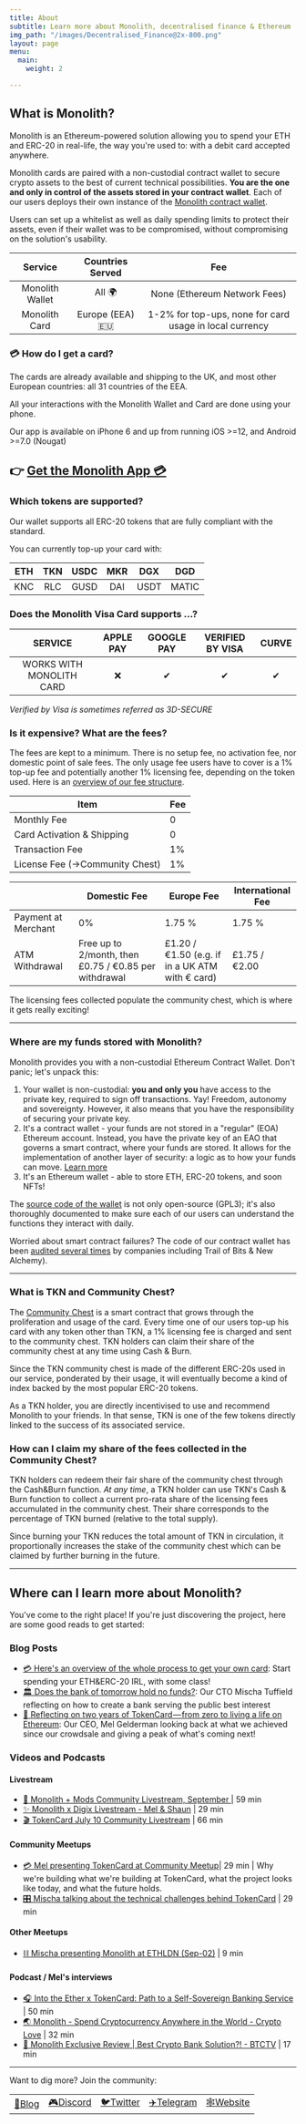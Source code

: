 ```yaml
---
title: About
subtitle: Learn more about Monolith, decentralised finance & Ethereum
img_path: "/images/Decentralised_Finance@2x-800.png"
layout: page
menu:
  main:
    weight: 2

---
```

## What is Monolith? 

Monolith is an Ethereum-powered solution allowing you to spend your ETH and ERC-20 in real-life, the way you're used to: with a debit card accepted anywhere.

Monolith cards are paired with a non-custodial contract wallet to secure crypto assets to the best of current technical possibilities. **You are the one and only in control of the assets stored in your contract wallet**. Each of our users deploys their own instance of the [Monolith contract wallet](https://github.com/tokencard/contracts).

Users can set up a whitelist as well as daily spending limits to protect their assets, even if their wallet was to be compromised, without compromising on the solution's usability.

|     Service     | Countries Served |                           Fee                           |
| :-------------: | :--------------: | :-----------------------------------------------------: |
| Monolith Wallet |      All 🌍       |              None (Ethereum Network Fees)               |
|  Monolith Card  | Europe (EEA) 🇪🇺  | 1-2% for top-ups, none for card usage in local currency |


### 💳 How do I get a card?

The cards are already available and shipping to the UK, and most other European countries: all 31 countries of the EEA. 

All your interactions with the Monolith Wallet and Card are done using your phone.

Our app is available on iPhone 6 and up from running iOS >=12, and Android >=7.0 (Nougat)

## 👉 [Get the Monolith App 💳](https://monolith.app.link/rUNR0lu2Q1)

### Which tokens are supported?

Our wallet supports all ERC-20 tokens that are fully compliant with the standard.

You can currently top-up your card with: 

| ETH  | TKN  | USDC | MKR  | DGX  | DGD   |
| :--: | :--: | :--: | :--: | :--: | ----- |
| KNC  | RLC  | GUSD | DAI  | USDT | MATIC |

### Does the Monolith Visa Card supports ...?

|         SERVICE          | APPLE PAY | GOOGLE PAY | VERIFIED BY VISA | CURVE |
| :----------------------: | :-------: | :--------: | :--------------: | :---: |
| WORKS WITH MONOLITH CARD |     ❌     |     ✔      |        ✔         |   ✔   |

*Verified by Visa is sometimes referred as 3D-SECURE*

### Is it expensive? What are the fees?

The fees are kept to a minimum. There is no setup fee, no activation fee, nor domestic point of sale fees. The only usage fee users have to cover is a 1% top-up fee and potentially another 1% licensing fee, depending on the token used. Here is an [overview of our fee structure](<https://support.monolith.xyz/hc/en-us/articles/360001403598>).

| **Item**                        | Fee  |
| ------------------------------- | ---- |
| Monthly Fee                     | 0    |
| Card Activation & Shipping      | 0    |
| Transaction Fee                 | 1%   |
| License Fee (->Community Chest) | 1%   |

|                     | Domestic Fee                                           | Europe Fee                                      | International Fee |
| ------------------- | ------------------------------------------------------ | ----------------------------------------------- | ----------------- |
| Payment at Merchant | 0%                                                     | 1.75 %                                          | 1.75 %            |
| ATM Withdrawal      | Free up to 2/month, then £0.75  / €0.85 per withdrawal | £1.20 / €1.50 (e.g. if in a UK ATM with € card) | £1.75 / €2.00     |

The licensing fees collected populate the community chest, which is where it gets really exciting!

----

### Where are my funds stored with Monolith?

Monolith provides you with a non-custodial Ethereum Contract Wallet. Don't panic; let's unpack this:

1. Your wallet is non-custodial: **you and only you** have access to the private key, required to sign off transactions. Yay! Freedom, autonomy and sovereignty. However, it also means that you have the responsibility of securing your private key.
2. It's a contract wallet - your funds are not stored in a "regular" (EOA) Ethereum account. Instead, you have the private key of an EAO that governs a smart contract, where your funds are stored. It allows for the implementation of another layer of security: a logic as to how your funds can move. [Learn more](https://medium.com/monolith/the-usability-of-security-the-choice-of-a-contract-wallet-1e32f92ea9a1)
3. It's an Ethereum wallet - able to store ETH, ERC-20 tokens, and soon NFTs!

The [source code of the wallet](https://github.com/tokencard/contracts) is not only open-source (GPL3); it's also thoroughly documented to make sure each of our users can understand the functions they interact with daily.

Worried about smart contract failures? The code of our contract wallet has been [audited several times](https://github.com/tokencard/contracts/tree/master/audits) by companies including Trail of Bits & New Alchemy).

----

### What is TKN and Community Chest?

The [Community Chest](https://etherscan.io/address/asset-contract.tokencard.eth#analytics) is a smart contract that grows through the proliferation and usage of the card. Every time one of our users top-up his card with any token other than TKN, a 1% licensing fee is charged and sent to the community chest. TKN holders can claim their share of the community chest at any time using Cash & Burn.

Since the TKN community chest is made of the different ERC-20s used in our service, ponderated by their usage, it will eventually become a kind of index backed by the most popular ERC-20 tokens. 

As a TKN holder, you are directly incentivised to use and recommend Monolith to your friends. In that sense, TKN is one of the few tokens directly linked to the success of its associated service. 

### How can I claim my share of the fees collected in the Community Chest?

TKN holders can redeem their fair share of the community chest through the Cash&Burn function. *At any time*, a TKN holder can use TKN's Cash & Burn function to collect a current pro-rata share of the licensing fees accumulated in the community chest. Their share corresponds to the percentage of TKN burned (relative to the total supply).

Since burning your TKN reduces the total amount of TKN in circulation, it proportionally increases the stake of the community chest which can be claimed by further burning in the future.

----

## Where can I learn more about Monolith?

You've come to the right place! If you're just discovering the project, here are some good reads to get started:

### Blog Posts

- [💳 Here's an overview of the whole process to get your own card](https://medium.com/tokencard/start-living-your-life-in-the-ether-with-tokencard-a-10-step-guide-260a977a856d): Start spending your ETH&ERC-20 IRL, with some class!
- [🏛️ Does the bank of tomorrow hold no funds?](https://medium.com/tokencard/does-the-bank-of-tomorrow-hold-no-funds-ef3ceb56d709): Our CTO Mischa Tuffield reflecting on how to create a bank serving the public best interest
- [🎉 Reflecting on two years of TokenCard — from zero to living a life on Ethereum](https://medium.com/tokencard/tokencard-2y-crowdsale-anniversary-be5bde2f6f1a): Our CEO, Mel Gelderman looking back at what we achieved since our crowdsale and giving a peak of what's coming next!

### Videos and Podcasts

#### Livestream

- [🙋 Monolith + Mods Community Livestream, September ](https://twitter.com/monolith_web3/status/1169988607072825344)  | 59 min
- [✨ Monolith x Digix Livestream - Mel & Shaun](https://twitter.com/monolith_web3/status/1163722545062748160)  | 29 min
- [🎬 TokenCard July 10 Community Livestream](https://twitter.com/tokencard_io/status/1148978285185028099)  | 66 min

#### Community Meetups

- [💳 Mel presenting TokenCard at Community Meetup](https://youtu.be/BkAvpqrb3b0?t=9)| 29 min | Why we're building what we're building at TokenCard, what the project looks like today, and what the future holds.
- [🎛️ Mischa talking about the technical challenges behind TokenCard](https://www.youtube.com/watch?v=aw-0XaZmRoY&t=2s)  | 29 min

#### Other Meetups
- [⛓️ Mischa presenting Monolith at ETHLDN (Sep-02)](https://www.youtube.com/watch?v=hXt9-lF1Ibw&feature=youtu.be) | 9 min

#### Podcast / Mel's interviews

- [🎧 Into the Ether x TokenCard: Path to a Self-Sovereign Banking Service](https://ethhub.substack.com/p/tokencard-path-to-a-self-sovereign) | 50 min
- [🌏 Monolith - Spend Cryptocurrency Anywhere in the World - Crypto Love](https://youtu.be/UW7oVPE7EQE) | 32 min
- [🏦 Monolith Exclusive Review | Best Crypto Bank Solution?!  - BTCTV](https://www.youtube.com/watch?v=CN_zgPaYz78) | 17 min

------

Want to dig more? Join the community:

|                                       |                                        |                                               |                                         |                                   |
| :-----------------------------------: | :------------------------------------: | :-------------------------------------------: | :-------------------------------------: | :-------------------------------: |
| [📜Blog](https://medium.com/@Monolith) | [🎮Discord](https://discord.gg/YrrFpFd) | [🐦Twitter](https://twitter.com/monolith_web3) | [✈️Telegram](https://t.me/Monolith_Web3) | [🕸️Website](https://monolith.xyz/) |